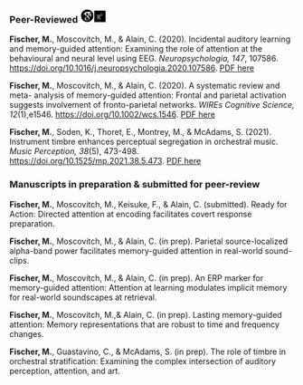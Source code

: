 ### **Peer-Reviewed** <a href="https://scholar.google.com/citations?hl=en&user=WVWtxUkAAAAJ"><img src="/assets/icons/google-scholar.svg" width="25"/></a><a href="https://www.researchgate.net/profile/Manda-Fischer"><img src="/assets/icons/ResearchGate.svg" width="20" /></a>


**Fischer, M.**, Moscovitch, M., & Alain, C. (2020). Incidental auditory learning and memory-guided attention: Examining the role of attention at the behavioural and neural level using EEG. *Neuropsychologia, 147*, 107586. https://doi.org/10.1016/j.neuropsychologia.2020.107586. [PDF here](/assets/pubs/NYS.pdf) 

**Fischer, M.**, Moscovitch, M., & Alain, C. (2020). A systematic review and meta- analysis of memory-guided attention: Frontal and parietal activation suggests involvement of fronto-parietal networks. *WIREs Cognitive Science, 12*(1),e1546. https://doi.org/10.1002/wcs.1546. [PDF here](/assets/pubs/WIRES.pdf)

**Fischer, M.**, Soden, K., Thoret, E., Montrey, M., & McAdams, S. (2021). Instrument timbre enhances perceptual segregation in orchestral music. *Music Perception, 38*(5), 473-498. https://doi.org/10.1525/mp.2021.38.5.473. [PDF here](/assets/pubs/MP.pdf)

### **Manuscripts in preparation & submitted for peer-review**

**Fischer, M.**, Moscovitch, M., Keisuke, F., & Alain, C. (submitted). Ready for Action: Directed attention at encoding facilitates covert response preparation.

**Fischer, M.**, Moscovitch, M., & Alain, C. (in prep). Parietal source-localized alpha-band power facilitates memory-guided attention in real-world sound-clips. 

**Fischer, M.**, Moscovitch, M., & Alain, C. (in prep). An ERP marker for memory-guided attention: Attention at learning modulates implicit memory for real-world soundscapes at retrieval. 

**Fischer, M.**, Moscovitch, M.,&  Alain, C. (in prep). Lasting memory-guided attention: Memory representations that are robust to time and frequency changes. 

**Fischer, M.**, Guastavino, C., & McAdams, S. (in prep). The role of timbre in orchestral stratification: Examining the complex intersection of auditory perception, attention, and art. 
